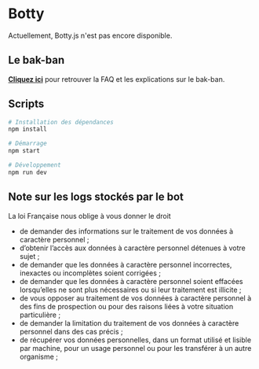 # Botty

Actuellement, Botty.js n'est pas encore disponible.

## Le bak-ban

[**Cliquez ici**](https://github.com/betawolfy/botty.js/wiki/BAK-BAN) pour retrouver la FAQ et les explications sur le bak-ban.

## Scripts

```bash
# Installation des dépendances
npm install

# Démarrage
npm start

# Développement
npm run dev
```

## Note sur les logs stockés par le bot

La loi Française nous oblige à vous donner le droit
- de demander des informations sur le traitement de vos données à caractère personnel ;
- d’obtenir l’accès aux données à caractère personnel détenues à votre sujet ;
- de demander que les données à caractère personnel incorrectes, inexactes ou incomplètes soient corrigées ;
- de demander que les données à caractère personnel soient effacées lorsqu’elles ne sont plus nécessaires ou si leur traitement est illicite ;
- de vous opposer au traitement de vos données à caractère personnel à des fins de prospection ou pour des raisons liées à votre situation particulière ;
- de demander la limitation du traitement de vos données à caractère personnel dans des cas précis ;
- de récupérer vos données personnelles, dans un format utilisé et lisible par machine, pour un usage personnel ou pour les transférer à un autre organisme ;
